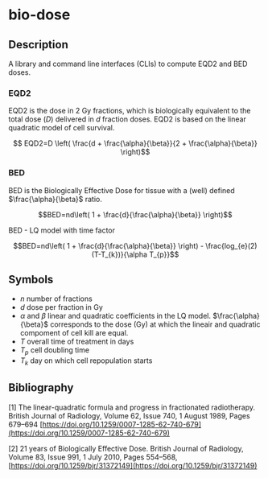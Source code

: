 # bio-dose

## Description

A library and command line interfaces (CLIs) to compute EQD2 and BED doses.

### EQD2

EQD2 is the dose in 2 Gy fractions, which is biologically equivalent to the total dose ($D$) delivered in $d$ fraction doses.
EQD2 is based on the linear quadratic model of cell survival.

```math
  EQD2=D \left( \frac{d + \frac{\alpha}{\beta}}{2 + \frac{\alpha}{\beta}} \right)
```

### BED

BED is the Biologically Effective Dose for tissue with a (well) defined $\frac{\alpha}{\beta}$ ratio.

```math
BED=nd\left( 1 + \frac{d}{\frac{\alpha}{\beta}} \right)
```

BED - LQ model with time factor

```math
BED=nd\left( 1 + \frac{d}{\frac{\alpha}{\beta}} \right) 
             - \frac{log_{e}(2)(T-T_{k})}{\alpha T_{p}}
```

## Symbols

* $n$ number of fractions
* $d$ dose per fraction in Gy
* $\alpha$ and $\beta$ linear and quadratic coefficients in the LQ model.
  $\frac{\alpha}{\beta}$ corresponds to the dose (Gy) at which the lineair
  and quadratic compoment of cell kill are equal.
* $T$ overall time of treatment in days
* $T_{p}$ cell doubling time
* $T_{k}$ day on which cell repopulation starts

## Bibliography

[1] The linear-quadratic formula and progress in fractionated radiotherapy.
  British Journal of Radiology, Volume 62, Issue 740, 1 August 1989, Pages 679–694
  [https://doi.org/10.1259/0007-1285-62-740-679](https://doi.org/10.1259/0007-1285-62-740-679)

[2] 21 years of Biologically Effective Dose.
  British Journal of Radiology, Volume 83, Issue 991, 1 July 2010, Pages 554–568,
  [https://doi.org/10.1259/bjr/31372149](https://doi.org/10.1259/bjr/31372149)
